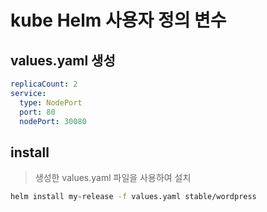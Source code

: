 # kube Helm 사용자 정의 변수

## values.yaml 생성

```yaml
replicaCount: 2
service:
  type: NodePort
  port: 80
  nodePort: 30080
```

## install

> 생성한 values.yaml 파일을 사용하여 설치

```sh
helm install my-release -f values.yaml stable/wordpress
```
